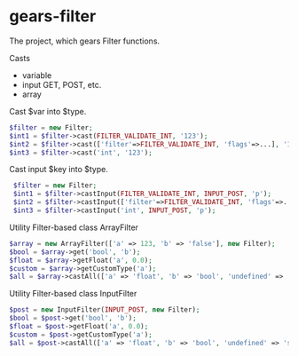 # gears-filter
The project, which gears Filter functions.

Casts
- variable
- input GET, POST, etc.
- array

Cast $var into $type.
``` php
$filter = new Filter;
$int1 = $filter->cast(FILTER_VALIDATE_INT, '123');
$int2 = $filter->cast(['filter'=>FILTER_VALIDATE_INT, 'flags'=>...], '123');
$int3 = $filter->cast('int', '123');
```

Cast input $key into $type.
``` php
 $filter = new Filter;
 $int1 = $filter->castInput(FILTER_VALIDATE_INT, INPUT_POST, 'p');
 $int2 = $filter->castInput(['filter'=>FILTER_VALIDATE_INT, 'flags'=>...], INPUT_POST, 'p');
 $int3 = $filter->castInput('int', INPUT_POST, 'p');
```

Utility Filter-based class ArrayFilter
``` php
$array = new ArrayFilter(['a' => 123, 'b' => 'false'], new Filter);
$bool = $array->get('bool', 'b');
$float = $array->getFloat('a', 0.0);
$custom = $array->getCustomType('a');
$all = $array->castAll(['a' => 'float', 'b' => 'bool', 'undefined' => 'str']);
```

Utility Filter-based class InputFilter
``` php
$post = new InputFilter(INPUT_POST, new Filter);
$bool = $post->get('bool', 'b');
$float = $post->getFloat('a', 0.0);
$custom = $post->getCustomType('a');
$all = $post->castAll(['a' => 'float', 'b' => 'bool', 'undefined' => 'str']);
```

